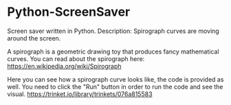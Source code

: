 # Python-ScreenSaver
Screen saver written in Python.
Description: Spirograph curves are moving around the screen.

A spirograph is a geometric drawing toy that produces fancy mathematical curves. 
You can read about the spirograph here: https://en.wikipedia.org/wiki/Spirograph

Here you can see how a spirograph curve looks like, the code is provided as well.
You need to click the "Run" button in order to run the code and see the visual.
https://trinket.io/library/trinkets/076a815583
